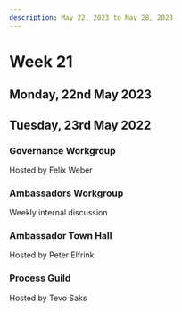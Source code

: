 ```yaml
---
description: May 22, 2023 to May 28, 2023
---
```


# Week 21

## Monday, 22nd May 2023



## Tuesday, 23rd May 2022

### Governance Workgroup

Hosted by Felix Weber

### Ambassadors Workgroup

Weekly internal discussion

### Ambassador Town Hall

Hosted by Peter Elfrink

### Process Guild

Hosted by Tevo Saks
